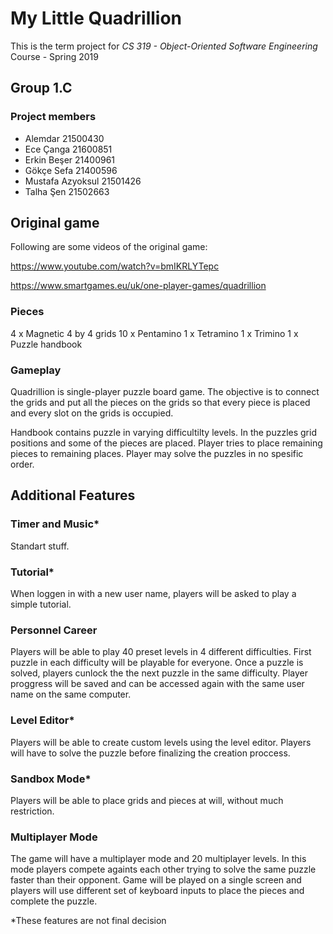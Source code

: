 # My Little Quadrillion

This is the term project for *CS 319 - Object-Oriented Software Engineering* Course - Spring 2019

## Group 1.C

### Project members

* Alemdar 21500430
* Ece Çanga 21600851
* Erkin Beşer 21400961
* Gökçe Sefa 21400596
* Mustafa Azyoksul 21501426
* Talha Şen 21502663

## Original game

Following are some videos of the original game:

https://www.youtube.com/watch?v=bmIKRLYTepc

https://www.smartgames.eu/uk/one-player-games/quadrillion

### Pieces

4 x Magnetic 4 by 4 grids
10 x Pentamino
1 x Tetramino
1 x Trimino
1 x Puzzle handbook

### Gameplay

Quadrillion is single-player puzzle board game. The objective is to connect the grids and put all the pieces on the grids so that every piece is placed and every slot on the grids is occupied.

Handbook contains puzzle in varying difficultilty levels. In the puzzles grid positions and some of the pieces are placed. Player tries to place remaining pieces to remaining places. Player may solve the puzzles in no spesific order.

## Additional Features

### Timer and Music*

Standart stuff.

### Tutorial*

When loggen in with a new user name, players will be asked to play a simple tutorial.

### Personnel Career

Players will be able to play 40 preset levels in 4 different difficulties. First puzzle in each difficulty will be playable for everyone. Once a puzzle is solved, players cunlock the the next puzzle in the same difficulty. Player proggress will be saved and can be accessed again with the same user name on the same computer.

### Level Editor*

Players will be able to create custom levels using the level editor. Players will have to solve the puzzle before finalizing the creation proccess.

### Sandbox Mode*

Players will be able to place grids and pieces at will, without much restriction.

### Multiplayer Mode

The game will have a multiplayer mode and 20 multiplayer levels. In this mode players compete againts each other trying to solve the same puzzle faster than their opponent. Game will be played on a single screen and players will use different set of keyboard inputs to place the pieces and complete the puzzle.

*These features are not final decision
